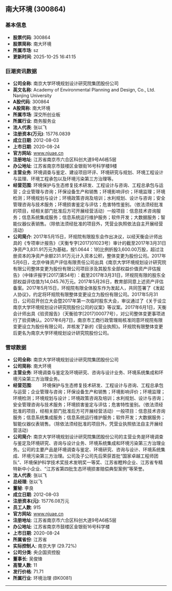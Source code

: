 ## 南大环境 (300864)

### 基本信息

- **股票代码**: 300864
- **股票简称**: 南大环境
- **所属市场**: sz
- **更新时间**: 2025-10-25 16:41:15

### 巨潮资讯数据

- **公司全称**: 南京大学环境规划设计研究院集团股份公司
- **英文名称**: Academy of Environmental Planning and Design, Co., Ltd. Nanjing University
- **A股代码**: 300864
- **A股简称**: 南大环境
- **所属市场**: 深交所创业板
- **所属行业**: 商务服务业
- **法人代表**: 张以飞
- **注册资本(万元)**: 15776.0839
- **成立日期**: 2012-08-03
- **上市日期**: 2020-08-24
- **官方网站**: www.njuae.cn
- **注册地址**: 江苏省南京市六合区科创大道9号A6栋5层
- **办公地址**: 江苏省南京市鼓楼区金银街16号科学楼9楼
- **主营业务**: 环境调查与鉴定、建设项目环评、环境研究与规划、环境工程设计与监理、环境工程承包以及环境污染第三方治理等。
- **经营范围**: 环境保护与生态修复技术研发、工程设计与咨询、工程总承包与运营；企业管理与咨询；环保设备生产和销售；环境影响评价；环境监理；环境检测；环境规划与设计；环境政策咨询及培训；水利规划、设计与咨询；安全管理咨询与技术服务；环境损害鉴定与评估；危害特性鉴别。（依法须经批准的项目，经相关部门批准后方可开展经营活动）一般项目：信息技术咨询服务；信息系统集成服务；信息系统运行维护服务；软件开发；大数据服务；智能仪器仪表销售。（除依法须经批准的项目外，凭营业执照依法自主开展经营活动）
- **公司简介**: 2017年5月15日，环规院有限股东会作出决议，以经天衡会计师出具的《专项审计报告》（天衡专字[2017]01023号）审计的截至2017年3月31日净资产3,831.91万元为基础，按1.0644：1的比例折股3,600.00万股，超过注册资本的净资产余额231.91万元计入资本公积，整体变更为股份公司。2017年5月6日，北京中锋资产评估有限责任公司出具《南京大学环境规划设计研究院有限公司整体变更为股份有限公司项目涉及其股东全部权益价值资产评估报告》（中锋评报字[2017]第54号）：截至2017年3月31日，环规院有限的股东全部权益评估值为14,045.76万元。2017年5月26日，教育部同意上述资产评估备案。2017年5月15日，环规院有限全体股东作为发起人，共同签署了《发起人协议》，约定将环规院有限整体变更设立为股份有限公司。2017年5月31日，公司召开创立大会暨2017年第一次临时股东大会，审议通过了《关于设立南京大学环境规划设计研究院股份公司的议案》等议案。2017年6月1日，天衡会计师出具《验资报告》（天衡验字[2017]00077号），对公司整体变更事项进行了验资确认。2017年6月7日，南京市工商行政管理局核准同意环规院有限变更设立为股份有限公司，并核发了新的《营业执照》。环规院有限整体变更后更名为南京大学环境规划设计研究院股份公司。

### 雪球数据

- **公司全称**: 南京大学环境规划设计研究院集团股份公司
- **公司简称**: 南大环境
- **主营业务**: 环境调查与鉴定及环境研究、咨询与设计业务、环境系统集成和环境污染第三方治理业务。
- **经营范围**: 　　环境保护与生态修复技术研发、工程设计与咨询、工程总承包与运营；企业管理与咨询；环保设备生产和销售；环境影响评价；环境监理；环境检测；环境规划与设计；环境政策咨询及培训；水利规划、设计与咨询；安全管理咨询与技术服务；环境损害鉴定与评估；危害特性鉴别。（依法须经批准的项目，经相关部门批准后方可开展经营活动）一般项目：信息技术咨询服务；信息系统集成服务；信息系统运行维护服务；软件开发；大数据服务；智能仪器仪表销售。（除依法须经批准的项目外，凭营业执照依法自主开展经营活动）
- **公司简介**: 南京大学环境规划设计研究院集团股份公司的主营业务是环境调查与鉴定及环境研究、咨询与设计业务、环境系统集成和环境污染第三方治理业务。公司的主要产品是环境调查与鉴定、环境研究、咨询与设计、环境系统集成、环境污染第三方治理。公司及子公司先后荣获首批“国家卓越工程师团队”、环境保护科学技术奖技术发明奖一等奖、江苏省瞪羚企业、江苏省专精特新中小企业、“江苏省第四批生态环境损害赔偿典型案例”等荣誉。
- **法人代表**: 张以飞
- **总经理**: 张以飞
- **董秘**: 李良
- **成立日期**: 2012-08-03
- **注册资本(元)**: 15776.08万元
- **员工人数**: 915
- **官方网站**: www.njuae.cn
- **注册地址**: 江苏省南京市六合区科创大道9号A6栋5层
- **办公地址**: 江苏省南京市鼓楼区金银街16号科学楼
- **上市日期**: 2020-08-24
- **所属省份**: 江苏省
- **实际控制人**: 南京大学 (29.72%)
- **公司分类**: 央企国资控股
- **董事长**: 吴俊锋
- **高管人数**: 11
- **发行价格**: 71.71
- **所属行业**: 环境治理 (BK0081)

---